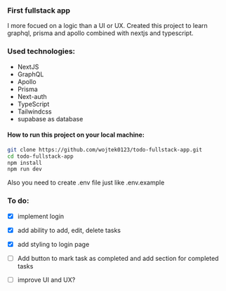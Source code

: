 ### First fullstack app

I more focued on a logic than a UI or UX.
Created this project to learn graphql, prisma and apollo combined with nextjs and typescript.

### Used technologies:
- NextJS
- GraphQL
- Apollo
- Prisma
- Next-auth
- TypeScript
- Tailwindcss
- supabase as database

#### How to run this project on your local machine:

```bash
git clone https://github.com/wojtek0123/todo-fullstack-app.git
cd todo-fullstack-app
npm install
npm run dev
```

Also you need to create .env file just like .env.example

### To do:

- [x] implement login

- [x] add ability to add, edit, delete tasks

- [x] add styling to login page

- [ ] Add button to mark task as completed and add section for completed tasks

- [ ] improve UI and UX?
